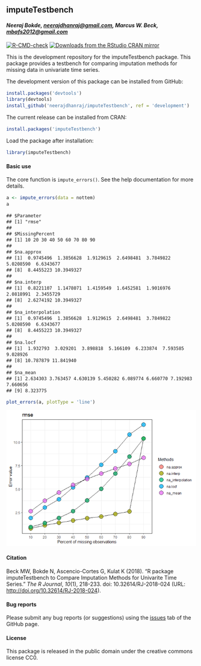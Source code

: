 
## imputeTestbench

#### *Neeraj Bokde, <neerajdhanraj@gmail.com>, Marcus W. Beck, <mbafs2012@gmail.com>*

[![R-CMD-check](https://github.com/fawda123/imputeTestbench/workflows/R-CMD-check/badge.svg)](https://github.com/fawda123/imputeTestbench/actions)
[![Downloads from the RStudio CRAN
mirror](http://cranlogs.r-pkg.org/badges/grand-total/imputeTestbench)](https://CRAN.R-project.org/package=imputeTestbench)

This is the development repository for the imputeTestbench package. This
package provides a testbench for comparing imputation methods for
missing data in univariate time series.

The development version of this package can be installed from GitHub:

``` r
install.packages('devtools')
library(devtools)
install_github('neerajdhanraj/imputeTestbench', ref = 'development')
```

The current release can be installed from CRAN:

``` r
install.packages('imputeTestbench')
```

Load the package after installation:

``` r
library(imputeTestbench)
```

#### Basic use

The core function is `impute_errors()`. See the help documentation for
more details.

``` r
a <- impute_errors(data = nottem)
a
```

    ## $Parameter
    ## [1] "rmse"
    ## 
    ## $MissingPercent
    ## [1] 10 20 30 40 50 60 70 80 90
    ## 
    ## $na.approx
    ## [1]  0.9745496  1.3856628  1.9129615  2.6498481  3.7849822  5.0208590  6.6343677
    ## [8]  8.4455223 10.3949327
    ## 
    ## $na.interp
    ## [1]  0.8221107  1.1478071  1.4159549  1.6452581  1.9016976  2.0818991  2.3455729
    ## [8]  2.6274192 10.3949327
    ## 
    ## $na_interpolation
    ## [1]  0.9745496  1.3856628  1.9129615  2.6498481  3.7849822  5.0208590  6.6343677
    ## [8]  8.4455223 10.3949327
    ## 
    ## $na.locf
    ## [1]  1.932793  3.029201  3.898818  5.166109  6.233874  7.593585  9.028926
    ## [8] 10.787879 11.841940
    ## 
    ## $na_mean
    ## [1] 2.634303 3.763457 4.630139 5.450282 6.089774 6.660770 7.192983 7.660656
    ## [9] 8.323775

``` r
plot_errors(a, plotType = 'line')
```

![](README_files/figure-gfm/unnamed-chunk-5-1.png)<!-- -->

#### Citation

Beck MW, Bokde N, Ascencio-Cortes G, Kulat K (2018). “R package
imputeTestbench to Compare Imputation Methods for Univarite Time
Series.” *The R Journal*, *10*(1), 218-233. doi: 10.32614/RJ-2018-024
(URL: <http://doi.org/10.32614/RJ-2018-024>).

#### Bug reports

Please submit any bug reports (or suggestions) using the
[issues](https://github.com/neerajdhanraj/imputeTestbench/issues) tab of
the GitHub page.

#### License

This package is released in the public domain under the creative commons
license CC0.
